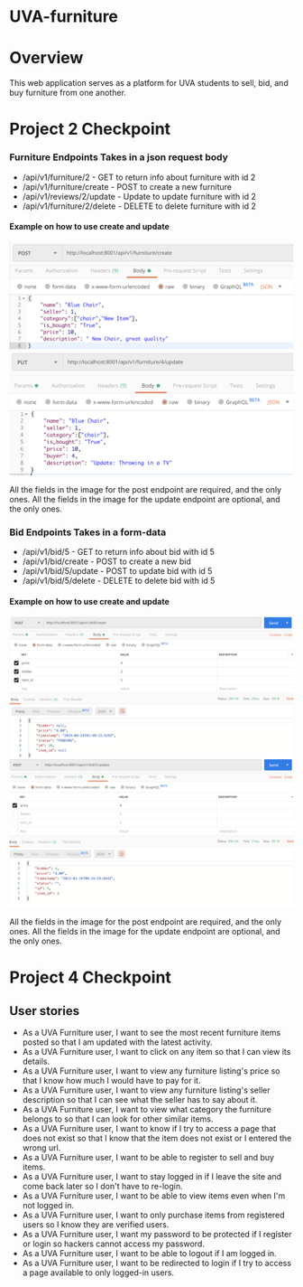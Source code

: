 # UVA-furniture
# Overview
This web application serves as a platform for UVA students to sell, bid, and buy furniture from one another.

# Project 2 Checkpoint

### Furniture Endpoints Takes in a json request body

- /api/v1/furniture/2 - GET to return info about furniture with id 2
- /api/v1/furniture/create - POST to create a new furniture
- /api/v1/reviews/2/update - Update to update furniture with id 2
- /api/v1/furniture/2/delete - DELETE to delete furniture with id 2

#### Example on how to use create and update

![create](/img/Create_furniture.png)
![update](/img/Update_furniture.png)

All the fields in the image for the post endpoint are required, and the only ones.
All the fields in the image for the update endpoint are optional, and the only ones.

### Bid Endpoints Takes in a form-data

- /api/v1/bid/5 - GET to return info about bid with id 5
- /api/v1/bid/create - POST to create a new bid
- /api/v1/bid/5/update - POST to update bid with id 5
- /api/v1/bid/5/delete - DELETE to delete bid with id 5

#### Example on how to use create and update

![create](/img/Create_bid.png)
![update](/img/Update_bid.png)

All the fields in the image for the post endpoint are required, and the only ones.
All the fields in the image for the update endpoint are optional, and the only ones.

# Project 4 Checkpoint

## User stories

- As a UVA Furniture user, I want to see the most recent furniture items posted so that I am updated with the latest activity.
- As a UVA Furniture user, I want to click on any item so that I can view its details.
- As a UVA Furniture user, I want to view any furniture listing's price so that I know how much I would have to pay for it.
- As a UVA Furniture user, I want to view any furniture listing's seller description so that I can see what the seller has to say about it.
- As a UVA Furniture user, I want to view what category the furniture belongs to so that I can look for other similar items.
- As a UVA Furniture user, I want to know if I try to access a page that does not exist so that I know that the item does not exist or I entered the wrong url.
- As a UVA Furniture user, I want to be able to register to sell and buy items.
- As a UVA Furniture user, I want to stay logged in if I leave the site and come back later so I don't have to re-login.
- As a UVA Furniture user, I want to be able to view items even when I'm not logged in.
- As a UVA Furniture user, I want to only purchase items from registered users so I know they are verified users.
- As a UVA Furniture user, I want my password to be protected if I register or login so hackers cannot access my password.
- As a UVA Furniture user, I want to be able to logout if I am logged in.
- As a UVA Furniture user, I want to be redirected to login if I try to access a page available to only logged-in users.


